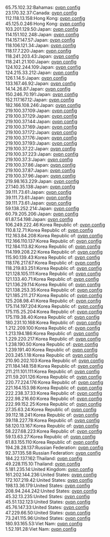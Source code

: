 65.75.102.32:Bahamas: [ovpn config](vpn/65_75_102_32.ovpn)  
23.170.32.37:Canada: [ovpn config](vpn/23_170_32_37.ovpn)  
112.118.13.158:Hong Kong: [ovpn config](vpn/112_118_13_158.ovpn)  
45.125.0.246:Hong Kong: [ovpn config](vpn/45_125_0_246.ovpn)  
103.201.129.50:Japan: [ovpn config](vpn/103_201_129_50.ovpn)  
114.151.102.248:Japan: [ovpn config](vpn/114_151_102_248.ovpn)  
114.157.147.57:Japan: [ovpn config](vpn/114_157_147_57.ovpn)  
118.106.121.34:Japan: [ovpn config](vpn/118_106_121_34.ovpn)  
118.17.7.220:Japan: [ovpn config](vpn/118_17_7_220.ovpn)  
118.241.203.43:Japan: [ovpn config](vpn/118_241_203_43.ovpn)  
118.241.21.100:Japan: [ovpn config](vpn/118_241_21_100.ovpn)  
124.102.244.109:Japan: [ovpn config](vpn/124_102_244_109.ovpn)  
124.215.33.212:Japan: [ovpn config](vpn/124_215_33_212.ovpn)  
126.1.14.5:Japan: [ovpn config](vpn/126_1_14_5.ovpn)  
133.167.46.92:Japan: [ovpn config](vpn/133_167_46_92.ovpn)  
14.14.26.87:Japan: [ovpn config](vpn/14_14_26_87.ovpn)  
150.246.70.191:Japan: [ovpn config](vpn/150_246_70_191.ovpn)  
152.117.167.12:Japan: [ovpn config](vpn/152_117_167_12.ovpn)  
182.166.108.246:Japan: [ovpn config](vpn/182_166_108_246.ovpn)  
219.100.37.109:Japan: [ovpn config](vpn/219_100_37_109.ovpn)  
219.100.37.129:Japan: [ovpn config](vpn/219_100_37_129.ovpn)  
219.100.37.144:Japan: [ovpn config](vpn/219_100_37_144.ovpn)  
219.100.37.169:Japan: [ovpn config](vpn/219_100_37_169.ovpn)  
219.100.37.172:Japan: [ovpn config](vpn/219_100_37_172.ovpn)  
219.100.37.176:Japan: [ovpn config](vpn/219_100_37_176.ovpn)  
219.100.37.193:Japan: [ovpn config](vpn/219_100_37_193.ovpn)  
219.100.37.22:Japan: [ovpn config](vpn/219_100_37_22.ovpn)  
219.100.37.223:Japan: [ovpn config](vpn/219_100_37_223.ovpn)  
219.100.37.3:Japan: [ovpn config](vpn/219_100_37_3.ovpn)  
219.100.37.86:Japan: [ovpn config](vpn/219_100_37_86.ovpn)  
219.100.37.87:Japan: [ovpn config](vpn/219_100_37_87.ovpn)  
219.100.37.96:Japan: [ovpn config](vpn/219_100_37_96.ovpn)  
219.98.163.229:Japan: [ovpn config](vpn/219_98_163_229.ovpn)  
27.140.35.138:Japan: [ovpn config](vpn/27_140_35_138.ovpn)  
39.111.73.61:Japan: [ovpn config](vpn/39_111_73_61.ovpn)  
39.111.73.61:Japan: [ovpn config](vpn/39_111_73_61.ovpn)  
39.111.73.61:Japan: [ovpn config](vpn/39_111_73_61.ovpn)  
59.138.252.214:Japan: [ovpn config](vpn/59_138_252_214.ovpn)  
60.79.205.206:Japan: [ovpn config](vpn/60_79_205_206.ovpn)  
61.87.54.198:Japan: [ovpn config](vpn/61_87_54_198.ovpn)  
106.249.222.46:Korea Republic of: [ovpn config](vpn/106_249_222_46.ovpn)  
110.8.12.71:Korea Republic of: [ovpn config](vpn/110_8_12_71.ovpn)  
112.163.84.208:Korea Republic of: [ovpn config](vpn/112_163_84_208.ovpn)  
112.166.110.137:Korea Republic of: [ovpn config](vpn/112_166_110_137.ovpn)  
112.184.113.82:Korea Republic of: [ovpn config](vpn/112_184_113_82.ovpn)  
114.199.208.22:Korea Republic of: [ovpn config](vpn/114_199_208_22.ovpn)  
115.90.139.43:Korea Republic of: [ovpn config](vpn/115_90_139_43.ovpn)  
118.176.217.67:Korea Republic of: [ovpn config](vpn/118_176_217_67.ovpn)  
118.219.83.251:Korea Republic of: [ovpn config](vpn/118_219_83_251.ovpn)  
121.128.105.111:Korea Republic of: [ovpn config](vpn/121_128_105_111.ovpn)  
121.133.40.71:Korea Republic of: [ovpn config](vpn/121_133_40_71.ovpn)  
121.136.29.114:Korea Republic of: [ovpn config](vpn/121_136_29_114.ovpn)  
121.138.253.35:Korea Republic of: [ovpn config](vpn/121_138_253_35.ovpn)  
121.185.211.217:Korea Republic of: [ovpn config](vpn/121_185_211_217.ovpn)  
125.208.98.41:Korea Republic of: [ovpn config](vpn/125_208_98_41.ovpn)  
175.114.197.204:Korea Republic of: [ovpn config](vpn/175_114_197_204.ovpn)  
175.115.25.204:Korea Republic of: [ovpn config](vpn/175_115_25_204.ovpn)  
175.119.38.40:Korea Republic of: [ovpn config](vpn/175_119_38_40.ovpn)  
180.231.10.168:Korea Republic of: [ovpn config](vpn/180_231_10_168.ovpn)  
1.212.209.100:Korea Republic of: [ovpn config](vpn/1_212_209_100.ovpn)  
1.213.194.186:Korea Republic of: [ovpn config](vpn/1_213_194_186.ovpn)  
1.229.220.217:Korea Republic of: [ovpn config](vpn/1_229_220_217.ovpn)  
1.238.190.50:Korea Republic of: [ovpn config](vpn/1_238_190_50.ovpn)  
1.239.191.40:Korea Republic of: [ovpn config](vpn/1_239_191_40.ovpn)  
203.245.1.18:Korea Republic of: [ovpn config](vpn/203_245_1_18.ovpn)  
210.90.202.103:Korea Republic of: [ovpn config](vpn/210_90_202_103.ovpn)  
211.184.148.158:Korea Republic of: [ovpn config](vpn/211_184_148_158.ovpn)  
211.211.101.111:Korea Republic of: [ovpn config](vpn/211_211_101_111.ovpn)  
211.59.201.126:Korea Republic of: [ovpn config](vpn/211_59_201_126.ovpn)  
220.77.224.176:Korea Republic of: [ovpn config](vpn/220_77_224_176.ovpn)  
221.164.153.98:Korea Republic of: [ovpn config](vpn/221_164_153_98.ovpn)  
222.238.37.33:Korea Republic of: [ovpn config](vpn/222_238_37_33.ovpn)  
222.98.216.60:Korea Republic of: [ovpn config](vpn/222_98_216_60.ovpn)  
222.99.152.25:Korea Republic of: [ovpn config](vpn/222_99_152_25.ovpn)  
27.35.63.24:Korea Republic of: [ovpn config](vpn/27_35_63_24.ovpn)  
39.112.18.241:Korea Republic of: [ovpn config](vpn/39_112_18_241.ovpn)  
39.118.227.78:Korea Republic of: [ovpn config](vpn/39_118_227_78.ovpn)  
58.120.13.167:Korea Republic of: [ovpn config](vpn/58_120_13_167.ovpn)  
58.227.68.223:Korea Republic of: [ovpn config](vpn/58_227_68_223.ovpn)  
59.13.63.27:Korea Republic of: [ovpn config](vpn/59_13_63_27.ovpn)  
61.83.155.110:Korea Republic of: [ovpn config](vpn/61_83_155_110.ovpn)  
194.28.28.137:Russian Federation: [ovpn config](vpn/194_28_28_137.ovpn)  
92.37.135.58:Russian Federation: [ovpn config](vpn/92_37_135_58.ovpn)  
184.22.137.162:Thailand: [ovpn config](vpn/184_22_137_162.ovpn)  
49.228.115.10:Thailand: [ovpn config](vpn/49_228_115_10.ovpn)  
5.181.235.14:United Kingdom: [ovpn config](vpn/5_181_235_14.ovpn)  
161.202.144.236:United States: [ovpn config](vpn/161_202_144_236.ovpn)  
172.107.219.42:United States: [ovpn config](vpn/172_107_219_42.ovpn)  
198.13.36.179:United States: [ovpn config](vpn/198_13_36_179.ovpn)  
208.94.244.242:United States: [ovpn config](vpn/208_94_244_242.ovpn)  
45.32.13.235:United States: [ovpn config](vpn/45_32_13_235.ovpn)  
45.51.132.123:United States: [ovpn config](vpn/45_51_132_123.ovpn)  
45.76.147.33:United States: [ovpn config](vpn/45_76_147_33.ovpn)  
47.229.66.50:United States: [ovpn config](vpn/47_229_66_50.ovpn)  
73.241.115.96:United States: [ovpn config](vpn/73_241_115_96.ovpn)  
180.93.165.53:Viet Nam: [ovpn config](vpn/180_93_165_53.ovpn)  
1.52.191.28:Viet Nam: [ovpn config](vpn/1_52_191_28.ovpn)  
